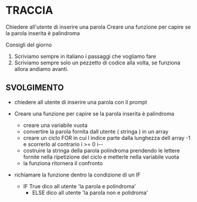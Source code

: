 # TRACCIA
Chiedere all'utente di inserire una parola
Creare una funzione per capire se la parola inserita è palindroma

Consigli del giorno
1. Scriviamo sempre in italiano i passaggi che vogliamo fare
2. Scriviamo sempre solo un pezzetto di codice alla volta, se funziona allora andiamo avanti.

## SVOLGIMENTO

- chiedere all utente di inserire una parola con il prompt

- Creare una funzione per capire se la parola inserita è palindroma
  - creare una variabile vuota
  - convertire la parola fornita dall utente ( stringa ) in un array
  - creare un ciclo FOR in cui l indice parte dalla lunghezza dell array -1 e scorrerlo al contrario i >= 0 i--
  - costruire la stringa della parola polindroma prendendo le lettere fornite nella ripetizione del ciclo e metterle nella variabile vuota
  - la funziona ritornera il confronto

- richiamare la funzione dentro la condizione di un IF
  - IF True dico all utente 'la parola e polindroma'
    - ELSE dico all utente 'la parola non e polidroma'  

  

